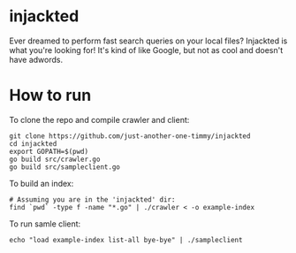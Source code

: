 injackted
=========
Ever dreamed to perform fast search queries on your local files? Injackted is what you're looking for! It's kind of like Google, but not as cool and doesn't have adwords.


How to run
==========
To clone the repo and compile crawler and client:
```
git clone https://github.com/just-another-one-timmy/injackted
cd injackted
export GOPATH=$(pwd)
go build src/crawler.go
go build src/sampleclient.go
```

To build an index:
```
# Assuming you are in the 'injackted' dir:
find `pwd` -type f -name "*.go" | ./crawler < -o example-index
```

To run samle client:
```
echo "load example-index list-all bye-bye" | ./sampleclient
```
